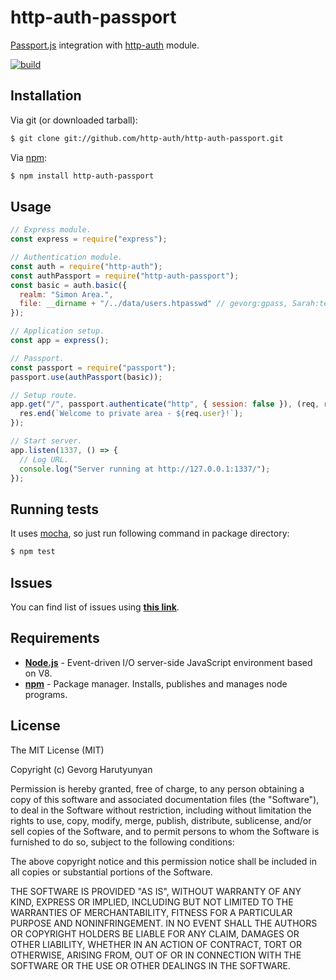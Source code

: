 # http-auth-passport
[Passport.js](http://www.passportjs.org/) integration with [http-auth](https://github.com/http-auth/http-auth) module.

[![build](https://github.com/http-auth/http-auth-passport/workflows/build/badge.svg)](https://github.com/http-auth/http-auth-passport/actions?query=workflow%3Abuild)

## Installation

Via git (or downloaded tarball):

```bash
$ git clone git://github.com/http-auth/http-auth-passport.git
```
Via [npm](http://npmjs.org/):

```bash
$ npm install http-auth-passport
```    

## Usage
```javascript
// Express module.
const express = require("express");

// Authentication module.
const auth = require("http-auth");
const authPassport = require("http-auth-passport");
const basic = auth.basic({
  realm: "Simon Area.",
  file: __dirname + "/../data/users.htpasswd" // gevorg:gpass, Sarah:testpass
});

// Application setup.
const app = express();

// Passport.
const passport = require("passport");
passport.use(authPassport(basic));

// Setup route.
app.get("/", passport.authenticate("http", { session: false }), (req, res) => {
  res.end(`Welcome to private area - ${req.user}!`);
});

// Start server.
app.listen(1337, () => {
  // Log URL.
  console.log("Server running at http://127.0.0.1:1337/");
});
```


## Running tests

It uses [mocha](https://mochajs.org/), so just run following command in package directory:

```bash
$ npm test
```

## Issues

You can find list of issues using **[this link](http://github.com/http-auth/http-auth-passport/issues)**.

## Requirements

 - **[Node.js](http://nodejs.org)** - Event-driven I/O server-side JavaScript environment based on V8.
 - **[npm](http://npmjs.org)** - Package manager. Installs, publishes and manages node programs.

## License

The MIT License (MIT)

Copyright (c) Gevorg Harutyunyan

Permission is hereby granted, free of charge, to any person obtaining a copy of
this software and associated documentation files (the "Software"), to deal in
the Software without restriction, including without limitation the rights to
use, copy, modify, merge, publish, distribute, sublicense, and/or sell copies of
the Software, and to permit persons to whom the Software is furnished to do so,
subject to the following conditions:

The above copyright notice and this permission notice shall be included in all
copies or substantial portions of the Software.

THE SOFTWARE IS PROVIDED "AS IS", WITHOUT WARRANTY OF ANY KIND, EXPRESS OR
IMPLIED, INCLUDING BUT NOT LIMITED TO THE WARRANTIES OF MERCHANTABILITY, FITNESS
FOR A PARTICULAR PURPOSE AND NONINFRINGEMENT. IN NO EVENT SHALL THE AUTHORS OR
COPYRIGHT HOLDERS BE LIABLE FOR ANY CLAIM, DAMAGES OR OTHER LIABILITY, WHETHER
IN AN ACTION OF CONTRACT, TORT OR OTHERWISE, ARISING FROM, OUT OF OR IN
CONNECTION WITH THE SOFTWARE OR THE USE OR OTHER DEALINGS IN THE SOFTWARE.
